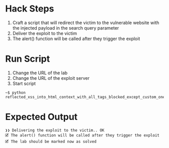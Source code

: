 # Hack Steps

1. Craft a script that will redirect the victim to the vulnerable website with the injected payload in the search query parameter
2. Deliver the exploit to the victim
3. The alert() function will be called after they trigger the exploit

# Run Script

1. Change the URL of the lab
2. Change the URL of the exploit server
3. Start script

```
~$ python reflected_xss_into_html_context_with_all_tags_blocked_except_custom_ones.py
```

# Expected Output

```
❯❯ Delivering the exploit to the victim.. OK
🗹 The alert() function will be called after they trigger the exploit
🗹 The lab should be marked now as solved
```
